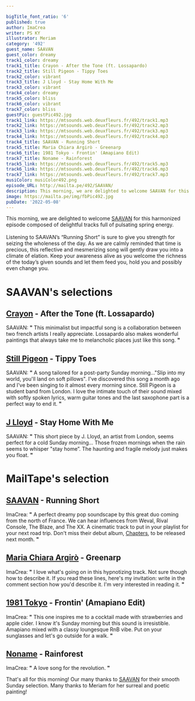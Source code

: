 ```yaml
---

bigTitle_font_ratio: '6'
published: true
author: ImaCrea
writer: PS KY
illustrator: Meriam
category: '492'
guest_name: SAAVAN
guest_color: dreamy
track1_color: dreamy
track1_title: Crayon - After the Tone (ft. Lossapardo)
track2_title: Still Pigeon - Tippy Toes
track2_color: vibrant
track3_title: J Lloyd - Stay Home With Me
track3_color: vibrant
track4_color: dreamy
track5_color: bliss
track6_color: vibrant
track7_color: bliss
guestPic: guestPic492.jpg
track1_link: https://mtsounds.web.deuxfleurs.fr/492/track1.mp3
track2_link: https://mtsounds.web.deuxfleurs.fr/492/track2.mp3
track3_link: https://mtsounds.web.deuxfleurs.fr/492/track3.mp3
track4_link: https://mtsounds.web.deuxfleurs.fr/492/track4.mp3
track4_title: SAAVAN - Running Short
track5_title: Maria Chiara Argirò - Greenarp
track6_title: 1981 Tokyo - Frontin' (Amapiano Edit)
track7_title: Noname - Rainforest
track5_link: https://mtsounds.web.deuxfleurs.fr/492/track5.mp3
track6_link: https://mtsounds.web.deuxfleurs.fr/492/track6.mp3
track7_link: https://mtsounds.web.deuxfleurs.fr/492/track7.mp3
musiColor: musiColor492.png
episode_URL: http://mailta.pe/492/SAAVAN/
description: This morning, we are delighted to welcome SAAVAN for this harmonized episode composed of delightful tracks full of pulsating spring energy. Listening to SAAVAN’s “Running Short” is sure to give you strength for seizing the wholeness of the day. As we are calmly reminded that time is precious, this reflective and mesmerizing song will gently draw you into a climate of elation. Keep your awareness alive as you welcome the richness of the today’s given sounds and let them feed you, hold you and possibly even change you.
image: https://mailta.pe/img/fbPic492.jpg
pubDate: '2022-05-08'
---
```

This morning, we are delighted to welcome [SAAVAN](https://saavan.bandcamp.com/) for this harmonized episode composed of delightful tracks full of pulsating spring energy.
<br><br>
Listening to SAAVAN’s “Running Short” is sure to give you strength for seizing the wholeness of the day. As we are calmly reminded that time is precious, this reflective and mesmerizing song will gently draw you into a climate of elation. Keep your awareness alive as you welcome the richness of the today’s given sounds and let them feed you, hold you and possibly even change you.


# SAAVAN's selections
## [Crayon](https://crayon-music.bandcamp.com/) - After the Tone (ft. Lossapardo)
SAAVAN: **"** This minimalist but impactful song is a collaboration between two french artists I really appreciate. Lossapardo also makes wonderful paintings that always take me to melancholic places just like this song. **"** 

## [Still Pigeon](https://niceguysweare.bandcamp.com/track/tippy-toes) - Tippy Toes
SAAVAN: **"** A song tailored for a post-party Sunday morning…"Slip into my world, you'll land on soft pillows". I've discovered this song a month ago and I've been singing to it almost every morning since. Still Pigeon is a student band from London. I love the intimate touch of their sound mixed with softly spoken lyrics, warm guitar tones and the last saxophone part is a perfect way to end it. **"** 

## [J Lloyd](https://j-lloyd.bandcamp.com/releases) - Stay Home With Me
SAAVAN: **"** This short piece by J. Lloyd, an artist from London, seems perfect for a cold Sunday morning… Those frozen mornings when the rain seems to whisper "stay home”. The haunting and fragile melody just makes you float. **"** 

# MailTape's selection

## [SAAVAN](https://saavan.bandcamp.com/) - Running Short
ImaCrea: **"** A perfect dreamy pop soundscape by this great duo coming from the north of France. We can hear influences from Weval, Rival Console, The Blaze, and The XX. A cinematic track to put in your playlist for your next road trip. Don't miss their debut album, [Chapters](https://saavan.bandcamp.com/), to be released next month. **"** 

## [Maria Chiara Argirò](https://mariachiaramusic.bandcamp.com/album/forest-city) - Greenarp
ImaCrea: **"** I love what's going on in this hypnotizing track. Not sure though how to describe it. If you read these lines, here's my invitation: write in the comment section how you'd describe it. I'm very interested in reading it. **"** 

## [1981 Tokyo](https://1981tokyo.bandcamp.com) - Frontin' (Amapiano Edit)
ImaCrea: **"** This one inspires me to a cocktail made with strawberries and apple cider. I know it's Sunday morning but this sound is irresistible. Amapiano mixed with a classy loungesque RnB vibe. Put on your sunglasses and let's go outside for a walk. **"** 

## [Noname](https://nonameraps.bandcamp.com) - Rainforest
ImaCrea: **"** A love song for the revolution. **"** 

That's all for this morning! Our many thanks to [SAAVAN](https://SAAVAN.bandcamp.com) for their smooth Sunday selection. Many thanks to Meriam for her surreal and poetic painting!
